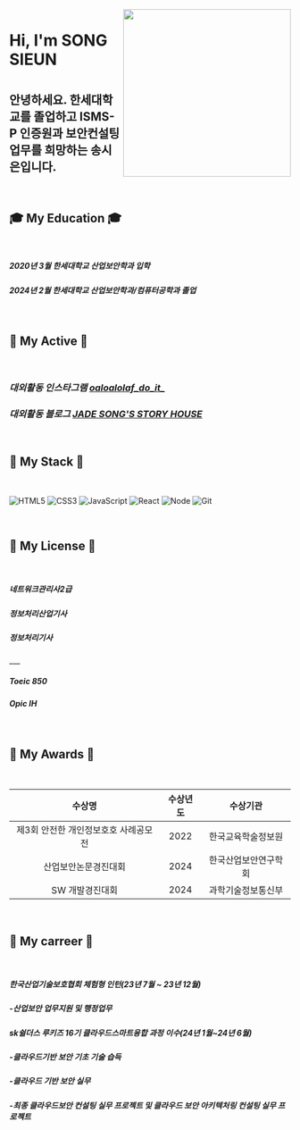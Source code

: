 <img align="right" src="https://postfiles.pstatic.net/MjAyMzA0MjNfMTI4/MDAxNjgyMjQ2ODcwNzc2.QXMRRKnuXvgCn-sr_VwfOLmI5pcJTg955BqXxJ1pbEwg.RE-pF2IO2MatwfX5ip9bQxk5A86dOhbXPscqhSpfl-wg.JPEG.0504jade/IMG_5859.jpg?type=w773" width="300"/>

<h1> Hi, I'm SONG SIEUN <h1/> 
 <H2>안녕하세요. 한세대학교를 졸업하고 ISMS-P 인증원과 보안컨설팅 업무를 희망하는 송시은입니다. </H2>
 <BR />
  <H2> 🎓 My Education 🎓</h2><BR />
<h5>2020년 3월 한세대학교 산업보안학과 입학</h5>
<h5>2024년 2월 한세대학교 산업보안학과/컴퓨터공학과 졸업</h5>
 
 <BR />
  <H2> 📕 My Active 📕</h2><BR />
<p>
  <em>
    <h3>
      대외활동 인스타그램
      <a href="https://instagram.com/olaolaolaf_do_it?igshid=YmMyMTA2M2Y=">
        oaloalolaf_do_it_ 
      </a>
    </h3>
    <em>
      <h3>
        대외활동 블로그 
        <a href="https://blog.naver.com/0504jade">
          JADE SONG'S STORY HOUSE
 </a>
</h3>
 </em>
 </em>
 </p>
  
  <BR />
  <H2> 📗 My Stack 📗</h2><BR />
  
![HTML5](https://img.shields.io/badge/-HTML5-F05032?style=for-the-badge&logo=html5&logoColor=ffffff)
![CSS3](https://img.shields.io/badge/-CSS3-007ACC?style=for-the-badge&logo=css3)
![JavaScript](https://img.shields.io/badge/-JavaScript-%23F7F1C?style=for-the-badge&logo=javascript&logoColor=000000&labelColor=%2370F1C6color=%23FFCESA)
![React](https://img.shields.io/badge/-React-222222?style=for-the-badge&logo=react)
![Node](https://img.shields.io/badge/-Nodejs-43853d?style=for-the-badge&logo=Node.js&logoColor=white)
![Git](https://img.shields.io/badge/-Git-F05032?style=for-the-badge&logo=git&logoColor=ffffff)
  
  <BR />
  <H2> 📘 My License 📘</h2><BR />
<h5>네트워크관리사2급</h5>
<h5>정보처리산업기사</h5>
<h5>정보처리기사</h5>
 ___
 <h5>Toeic 850</h5>
 <h5>Opic IH</h5>
  
  <BR />
  <H2> 📙 My Awards 📙</h2><BR />
  
|수상명|수상년도|수상기관|
|:--:|:--:|:--:|
|제3회 안전한 개인정보호호 사례공모전|2022|한국교육학술정보원|
|산업보안논문경진대회|2024|한국산업보안연구학회|
|SW 개발경진대회|2024|과학기술정보통신부|


<BR />
  <H2> 📘 My carreer 📘</h2><BR />
<h5>한국산업기술보호협회 체험형 인턴(23년 7월 ~ 23년 12월)</h5>
<h5>-산업보안 업무지원 및 행정업무</h5>
<h5>sk쉴더스 루키즈 16기 클라우드스마트융합 과정 이수(24년 1월~24년 6월)</h5>
<h5>-클라우드기반 보안 기초 기술 습득</h5>
<h5>-클라우드 기반 보안 실무</h5>
<h5>-최종 클라우드보안 컨설팅 실무 프로젝트 및 클라우드 보안 아키텍처링 컨설팅 실무 프로젝트</h5>
